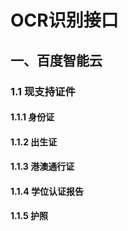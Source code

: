 # OCR识别接口
## 一、百度智能云
### 1.1 现支持证件
#### 1.1.1 身份证
#### 1.1.2 出生证
#### 1.1.3 港澳通行证
#### 1.1.4 学位认证报告
#### 1.1.5 护照